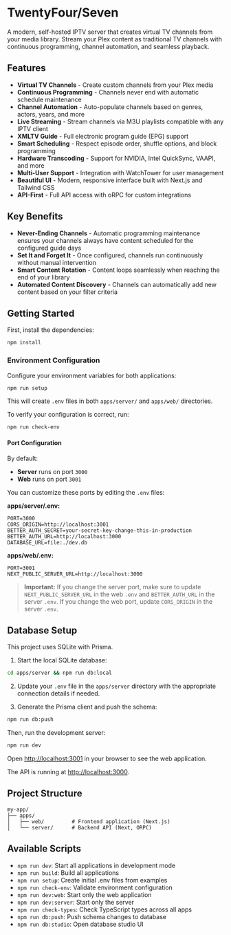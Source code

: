 # TwentyFour/Seven

A modern, self-hosted IPTV server that creates virtual TV channels from your media library. Stream your Plex content as traditional TV channels with continuous programming, channel automation, and seamless playback.

## Features

- **Virtual TV Channels** - Create custom channels from your Plex media
- **Continuous Programming** - Channels never end with automatic schedule maintenance
- **Channel Automation** - Auto-populate channels based on genres, actors, years, and more
- **Live Streaming** - Stream channels via M3U playlists compatible with any IPTV client
- **XMLTV Guide** - Full electronic program guide (EPG) support
- **Smart Scheduling** - Respect episode order, shuffle options, and block programming
- **Hardware Transcoding** - Support for NVIDIA, Intel QuickSync, VAAPI, and more
- **Multi-User Support** - Integration with WatchTower for user management
- **Beautiful UI** - Modern, responsive interface built with Next.js and Tailwind CSS
- **API-First** - Full API access with oRPC for custom integrations

## Key Benefits

- **Never-Ending Channels** - Automatic programming maintenance ensures your channels always have content scheduled for the configured guide days
- **Set It and Forget It** - Once configured, channels run continuously without manual intervention
- **Smart Content Rotation** - Content loops seamlessly when reaching the end of your library
- **Automated Content Discovery** - Channels can automatically add new content based on your filter criteria

## Getting Started

First, install the dependencies:

```bash
npm install
```

### Environment Configuration

Configure your environment variables for both applications:

```bash
npm run setup
```

This will create `.env` files in both `apps/server/` and `apps/web/` directories.

To verify your configuration is correct, run:

```bash
npm run check-env
```

#### Port Configuration

By default:
- **Server** runs on port `3000`
- **Web** runs on port `3001`

You can customize these ports by editing the `.env` files:

**apps/server/.env:**
```env
PORT=3000
CORS_ORIGIN=http://localhost:3001
BETTER_AUTH_SECRET=your-secret-key-change-this-in-production
BETTER_AUTH_URL=http://localhost:3000
DATABASE_URL=file:./dev.db
```

**apps/web/.env:**
```env  
PORT=3001
NEXT_PUBLIC_SERVER_URL=http://localhost:3000
```

> **Important:** If you change the server port, make sure to update `NEXT_PUBLIC_SERVER_URL` in the web `.env` and `BETTER_AUTH_URL` in the server `.env`. If you change the web port, update `CORS_ORIGIN` in the server `.env`.
## Database Setup

This project uses SQLite with Prisma.

1. Start the local SQLite database:
```bash
cd apps/server && npm run db:local
```

2. Update your `.env` file in the `apps/server` directory with the appropriate connection details if needed.

3. Generate the Prisma client and push the schema:
```bash
npm run db:push
```


Then, run the development server:

```bash
npm run dev
```

Open [http://localhost:3001](http://localhost:3001) in your browser to see the web application.

The API is running at [http://localhost:3000](http://localhost:3000).



## Project Structure

```
my-app/
├── apps/
│   ├── web/         # Frontend application (Next.js)
│   └── server/      # Backend API (Next, ORPC)
```

## Available Scripts

- `npm run dev`: Start all applications in development mode
- `npm run build`: Build all applications
- `npm run setup`: Create initial .env files from examples
- `npm run check-env`: Validate environment configuration
- `npm run dev:web`: Start only the web application
- `npm run dev:server`: Start only the server  
- `npm run check-types`: Check TypeScript types across all apps
- `npm run db:push`: Push schema changes to database
- `npm run db:studio`: Open database studio UI
